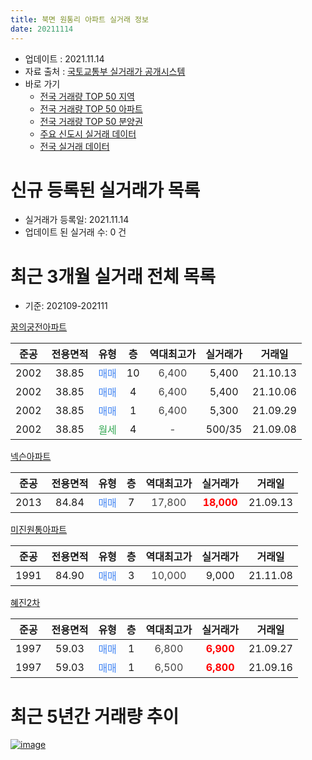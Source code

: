 ```yaml
---
title: 북면 원통리 아파트 실거래 정보
date: 20211114
---
```


* 업데이트 : 2021.11.14
* 자료 출처 : [국토교통부 실거래가 공개시스템](http://rt.molit.go.kr)
* 바로 가기
    * [전국 거래량 TOP 50 지역](https://apt-info.github.io/apt-trade-info/tr)
    * [전국 거래량 TOP 50 아파트](https://apt-info.github.io/apt-trade-info/ta)
    * [전국 거래량 TOP 50 분양권](https://apt-info.github.io/apt-trade-info/tb)
    * [주요 신도시 실거래 데이터](https://apt-info.github.io/apt-trade-info/newtown)
    * [전국 실거래 데이터](https://apt-info.github.io/apt-trade-info/all)



<script async src="https://pagead2.googlesyndication.com/pagead/js/adsbygoogle.js"></script>
<!-- 기본광고 -->
<ins class="adsbygoogle"
     style="display:block"
     data-ad-client="ca-pub-1142216861245946"
     data-ad-slot="4805727019"
     data-ad-format="auto"
     data-full-width-responsive="true"></ins>
<script>
     (adsbygoogle = window.adsbygoogle || []).push({});
</script>


# 신규 등록된 실거래가 목록

* 실거래가 등록일: 2021.11.14
* 업데이트 된 실거래 수: 0 건




<script async src="https://pagead2.googlesyndication.com/pagead/js/adsbygoogle.js"></script>
<!-- 기본광고 -->
<ins class="adsbygoogle"
     style="display:block"
     data-ad-client="ca-pub-1142216861245946"
     data-ad-slot="4805727019"
     data-ad-format="auto"
     data-full-width-responsive="true"></ins>
<script>
     (adsbygoogle = window.adsbygoogle || []).push({});
</script>


# 최근 3개월 실거래 전체 목록
* 기준: 202109-202111


[꿈의궁전아파트](https://search.naver.com/search.naver?query=%EA%BF%88%EC%9D%98%EA%B6%81%EC%A0%84%EC%95%84%ED%8C%8C%ED%8A%B8)

|준공|전용면적|유형|층|역대최고가|실거래가|거래일|
|:---:|:---:|:---:|:---:|:---:|:---:|:---:|
|2002|38.85|<span style="color:#4285F3">매매</span>|10|<span style="color:#444444">6,400</span>|5,400|21.10.13|
|2002|38.85|<span style="color:#4285F3">매매</span>|4|<span style="color:#444444">6,400</span>|5,400|21.10.06|
|2002|38.85|<span style="color:#4285F3">매매</span>|1|<span style="color:#444444">6,400</span>|5,300|21.09.29|
|2002|38.85|<span style="color:#34A853">월세</span>|4|<span style="color:#444444">-</span>|500/35|21.09.08|

[넥슨아파트](https://search.naver.com/search.naver?query=%EB%84%A5%EC%8A%A8%EC%95%84%ED%8C%8C%ED%8A%B8)

|준공|전용면적|유형|층|역대최고가|실거래가|거래일|
|:---:|:---:|:---:|:---:|:---:|:---:|:---:|
|2013|84.84|<span style="color:#4285F3">매매</span>|7|<span style="color:#444444">17,800</span>|<b><span style="color:#FF0000">18,000</span></b>|21.09.13|

[미진원통아파트](https://search.naver.com/search.naver?query=%EB%AF%B8%EC%A7%84%EC%9B%90%ED%86%B5%EC%95%84%ED%8C%8C%ED%8A%B8)

|준공|전용면적|유형|층|역대최고가|실거래가|거래일|
|:---:|:---:|:---:|:---:|:---:|:---:|:---:|
|1991|84.90|<span style="color:#4285F3">매매</span>|3|<span style="color:#444444">10,000</span>|9,000|21.11.08|

[혜진2차](https://search.naver.com/search.naver?query=%ED%98%9C%EC%A7%842%EC%B0%A8)

|준공|전용면적|유형|층|역대최고가|실거래가|거래일|
|:---:|:---:|:---:|:---:|:---:|:---:|:---:|
|1997|59.03|<span style="color:#4285F3">매매</span>|1|<span style="color:#444444">6,800</span>|<b><span style="color:#FF0000">6,900</span></b>|21.09.27|
|1997|59.03|<span style="color:#4285F3">매매</span>|1|<span style="color:#444444">6,500</span>|<b><span style="color:#FF0000">6,800</span></b>|21.09.16|



<script async src="https://pagead2.googlesyndication.com/pagead/js/adsbygoogle.js"></script>
<!-- 기본광고 -->
<ins class="adsbygoogle"
     style="display:block"
     data-ad-client="ca-pub-1142216861245946"
     data-ad-slot="4805727019"
     data-ad-format="auto"
     data-full-width-responsive="true"></ins>
<script>
     (adsbygoogle = window.adsbygoogle || []).push({});
</script>


# 최근 5년간 거래량 추이


<div style="width:100%;">
    <canvas id="deal_progress" height="200"></canvas>
</div>

<script>
new Chart(document.getElementById("deal_progress"), {
    type: 'line',
    data: {
        labels: ['16.01','16.02','16.03','16.04','16.05','16.06','16.07','16.08','16.09','16.10','16.11','16.12','17.01','17.02','17.03','17.04','17.05','17.06','17.07','17.08','17.09','17.10','17.11','17.12','18.01','18.02','18.03','18.04','18.05','18.06','18.07','18.08','18.09','18.10','18.11','18.12','19.01','19.02','19.03','19.04','19.05','19.06','19.07','19.08','19.09','19.10','19.11','19.12','20.01','20.02','20.03','20.04','20.05','20.06','20.07','20.08','20.09','20.10','20.11','20.12','21.01','21.02','21.03','21.04','21.05','21.07','21.09','21.10','21.11'],
        datasets: [{
            label: '매매/분양권',
            data: [1,1,3,1,4,6,1,1,1,8,2,5,1,3,1,1,1,8,3,1,2,1,2,1,2,4,4,2,2,6,8,8,1,4,7,3,3,0,5,4,5,4,1,1,3,5,3,2,1,5,2,3,3,1,4,2,0,3,1,4,1,4,6,6,2,4,4,2,1],
            borderColor: "rgba(66, 133, 243, 1)",
            backgroundColor: "rgba(66, 133, 243, 0.05)",
            borderWidth: 1,
            pointRadius: 0,
            fill: false,
            lineTension: 0
        },{
            label: '전/월세',
            data: [1,3,2,1,1,0,2,6,4,4,0,4,2,1,2,3,5,5,6,4,1,3,2,1,2,7,3,5,7,1,6,2,0,2,0,1,8,3,3,0,3,2,5,0,1,9,5,3,3,2,2,1,0,0,1,1,2,3,3,0,2,2,1,1,1,1,1,0,0],
            borderColor: "rgba(255, 90, 0, 1)",
            backgroundColor: "rgba(255, 90, 0, 0.05)",
            borderWidth: 1,
            pointRadius: 0,
            fill: false,
            lineTension: 0
        },{
            label: '합계',
            data: [2,4,5,2,5,6,3,7,5,12,2,9,3,4,3,4,6,13,9,5,3,4,4,2,4,11,7,7,9,7,14,10,1,6,7,4,11,3,8,4,8,6,6,1,4,14,8,5,4,7,4,4,3,1,5,3,2,6,4,4,3,6,7,7,3,5,5,2,1],
            borderColor: "rgba(0, 0, 0, 1)",
            backgroundColor: "rgba(0, 0, 0, 0.03)",
            borderWidth: 0.1,
            pointRadius: 0,
            fill: true,
            lineTension: 0
        }
        ]
    },
    options: {
        responsive: true,
        title: {
            display: false
        },
        tooltips: {
            mode: 'index',
            intersect: false
        },
        hover: {
            mode: 'nearest',
            intersect: true
        },
        scales: {
            xAxes: [{
                display: true,
                scaleLabel: {
                    display: true,
                    labelString: '년/월'
                }
            }],
            yAxes: [{
                display: true,
                ticks: {
                    suggestedMin: 0,
                },
                scaleLabel: {
                    display: true,
                    labelString: '실거래 수'
                }
            }]
        }
    }
});

</script>


[![image](https://apt-info.github.io/images/2020-01-03-apt-trade-info/1024x500.png)](https://play.google.com/store/apps/details?id=com.aptinfo.apttradeinfo)

